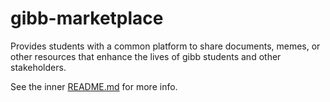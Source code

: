 # gibb-marketplace
Provides students with a common platform to share documents, memes, or other resources that enhance the lives of gibb students and other stakeholders.

See the inner [README.md](marketplace/README.md) for more info.
